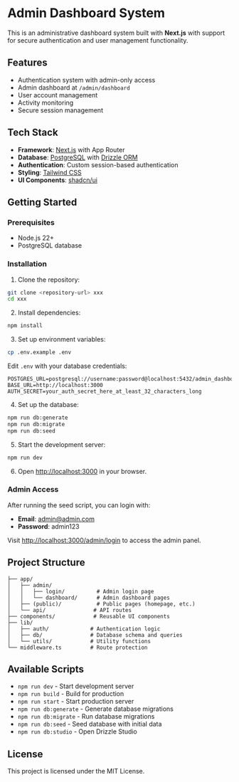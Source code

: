 # Admin Dashboard System

This is an administrative dashboard system built with **Next.js** with support for secure authentication and user management functionality.

## Features

- Authentication system with admin-only access
- Admin dashboard at `/admin/dashboard`
- User account management
- Activity monitoring
- Secure session management

## Tech Stack

- **Framework**: [Next.js](https://nextjs.org/) with App Router
- **Database**: [PostgreSQL](https://www.postgresql.org/) with [Drizzle ORM](https://orm.drizzle.team/)
- **Authentication**: Custom session-based authentication
- **Styling**: [Tailwind CSS](https://tailwindcss.com/)
- **UI Components**: [shadcn/ui](https://ui.shadcn.com/)

## Getting Started

### Prerequisites

- Node.js 22+
- PostgreSQL database

### Installation

1. Clone the repository:
```bash
git clone <repository-url> xxx
cd xxx
```

2. Install dependencies:
```bash
npm install
```

3. Set up environment variables:
```bash
cp .env.example .env
```

Edit `.env` with your database credentials:
```
POSTGRES_URL=postgresql://username:password@localhost:5432/admin_dashboard
BASE_URL=http://localhost:3000
AUTH_SECRET=your_auth_secret_here_at_least_32_characters_long
```

4. Set up the database:
```bash
npm run db:generate
npm run db:migrate
npm run db:seed
```

5. Start the development server:
```bash
npm run dev
```

6. Open [http://localhost:3000](http://localhost:3000) in your browser.

### Admin Access

After running the seed script, you can login with:
- **Email**: admin@admin.com
- **Password**: admin123

Visit [http://localhost:3000/admin/login](http://localhost:3000/admin/login) to access the admin panel.

## Project Structure

```
├── app/
│   ├── admin/
│   │   ├── login/          # Admin login page
│   │   └── dashboard/      # Admin dashboard pages
│   ├── (public)/           # Public pages (homepage, etc.)
│   └── api/               # API routes
├── components/            # Reusable UI components
├── lib/
│   ├── auth/             # Authentication logic
│   ├── db/               # Database schema and queries
│   └── utils/            # Utility functions
└── middleware.ts         # Route protection
```

## Available Scripts

- `npm run dev` - Start development server
- `npm run build` - Build for production
- `npm run start` - Start production server
- `npm run db:generate` - Generate database migrations
- `npm run db:migrate` - Run database migrations
- `npm run db:seed` - Seed database with initial data
- `npm run db:studio` - Open Drizzle Studio

## License

This project is licensed under the MIT License.